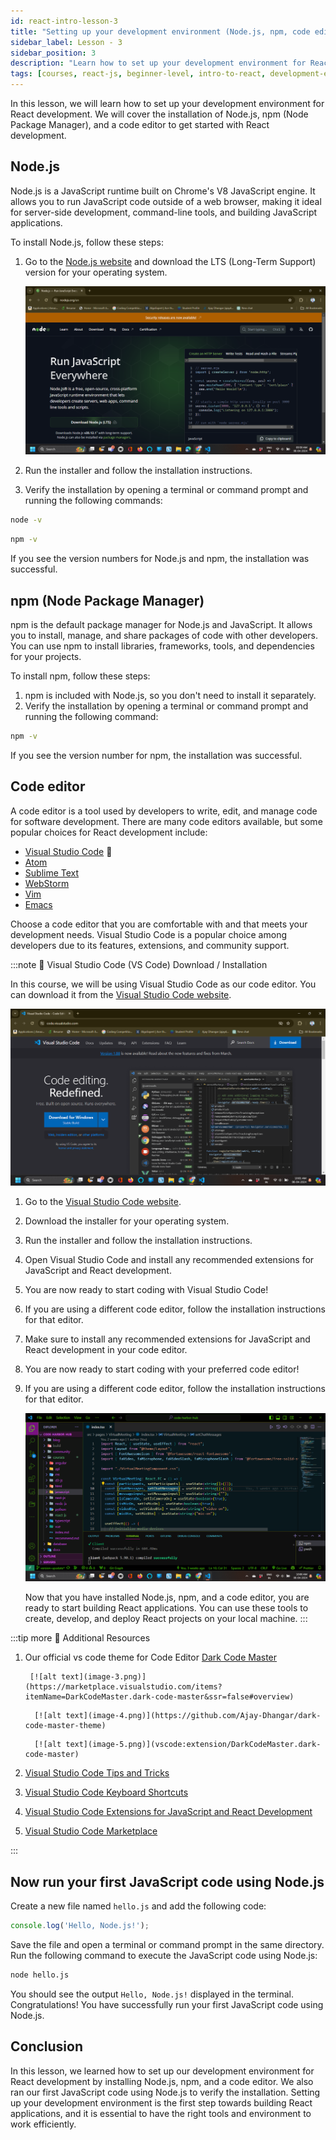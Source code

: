 ```yaml
---
id: react-intro-lesson-3
title: "Setting up your development environment (Node.js, npm, code editor)"
sidebar_label: Lesson - 3
sidebar_position: 3
description: "Learn how to set up your development environment for React development by installing Node.js, npm, and a code editor."
tags: [courses, react-js, beginner-level, intro-to-react, development-environment, node-js, npm, code-editor]
---
```


In this lesson, we will learn how to set up your development environment for React development. We will cover the installation of Node.js, npm (Node Package Manager), and a code editor to get started with React development.

## Node.js

Node.js is a JavaScript runtime built on Chrome's V8 JavaScript engine. It allows you to run JavaScript code outside of a web browser, making it ideal for server-side development, command-line tools, and building JavaScript applications.

To install Node.js, follow these steps:

1. Go to the [Node.js website](https://nodejs.org/) and download the LTS (Long-Term Support) version for your operating system.
    
   [![alt text](image.png)](https://nodejs.org/en)

2. Run the installer and follow the installation instructions.
3. Verify the installation by opening a terminal or command prompt and running the following commands:

```bash title="Check Node.js version"
node -v
```

```bash title="Check npm version"
npm -v
```

If you see the version numbers for Node.js and npm, the installation was successful.

## npm (Node Package Manager)

npm is the default package manager for Node.js and JavaScript. It allows you to install, manage, and share packages of code with other developers. You can use npm to install libraries, frameworks, tools, and dependencies for your projects.

To install npm, follow these steps:

1. npm is included with Node.js, so you don't need to install it separately.
2. Verify the installation by opening a terminal or command prompt and running the following command:

```bash title="Check npm version"
npm -v
```

If you see the version number for npm, the installation was successful.

## Code editor

A code editor is a tool used by developers to write, edit, and manage code for software development. There are many code editors available, but some popular choices for React development include:

- [Visual Studio Code](https://code.visualstudio.com/) 🚀
- [Atom](https://atom.io/)
- [Sublime Text](https://www.sublimetext.com/)
- [WebStorm](https://www.jetbrains.com/webstorm/)
- [Vim](https://www.vim.org/)
- [Emacs](https://www.gnu.org/software/emacs/)

Choose a code editor that you are comfortable with and that meets your development needs. Visual Studio Code is a popular choice among developers due to its features, extensions, and community support.

:::note 📝 Visual Studio Code (VS Code) Download / Installation

In this course, we will be using Visual Studio Code as our code editor. You can download it from the [Visual Studio Code website](https://code.visualstudio.com/).

![alt text](image-1.png)

1. Go to the [Visual Studio Code website](https://code.visualstudio.com/).
2. Download the installer for your operating system.
3. Run the installer and follow the installation instructions.
4. Open Visual Studio Code and install any recommended extensions for JavaScript and React development.
5. You are now ready to start coding with Visual Studio Code!
6. If you are using a different code editor, follow the installation instructions for that editor.
7. Make sure to install any recommended extensions for JavaScript and React development in your code editor.
8. You are now ready to start coding with your preferred code editor!
9. If you are using a different code editor, follow the installation instructions for that editor.

   ![alt text](image-2.png)

   Now that you have installed Node.js, npm, and a code editor, you are ready to start building React applications. You can use these tools to create, develop, and deploy React projects on your local machine.
:::

:::tip more 📌 Additional Resources

1. Our official vs code theme for Code Editor [Dark Code Master](https://marketplace.visualstudio.com/items?itemName=DarkCodeMaster.dark-code-master)
   
   <Tabs>
      <TabItem value="On Marketplace" label="On Marketplace">

        [![alt text](image-3.png)](https://marketplace.visualstudio.com/items?itemName=DarkCodeMaster.dark-code-master&ssr=false#overview)

      </TabItem>
      <TabItem value="On Github" label="On Github">

         [![alt text](image-4.png)](https://github.com/Ajay-Dhangar/dark-code-master-theme)

      </TabItem>

      <TabItem value="On Vs Code" label="On Vs Code">

         [![alt text](image-5.png)](vscode:extension/DarkCodeMaster.dark-code-master)

      </TabItem>
   </Tabs>   

2. [Visual Studio Code Tips and Tricks](https://code.visualstudio.com/docs/getstarted/tips-and-tricks)

3. [Visual Studio Code Keyboard Shortcuts](https://code.visualstudio.com/shortcuts/keyboard-shortcuts-windows.pdf)

4. [Visual Studio Code Extensions for JavaScript and React Development](https://code.visualstudio.com/docs/nodejs/reactjs-tutorial)

5. [Visual Studio Code Marketplace](https://marketplace.visualstudio.com/)

:::


## Now run your first JavaScript code using Node.js

Create a new file named `hello.js` and add the following code:

```javascript title="hello.js"
console.log('Hello, Node.js!');
```

Save the file and open a terminal or command prompt in the same directory. Run the following command to execute the JavaScript code using Node.js:

```bash
node hello.js
```

You should see the output `Hello, Node.js!` displayed in the terminal. Congratulations! You have successfully run your first JavaScript code using Node.js.

## Conclusion

In this lesson, we learned how to set up our development environment for React development by installing Node.js, npm, and a code editor. We also ran our first JavaScript code using Node.js to verify the installation. Setting up your development environment is the first step towards building React applications, and it is essential to have the right tools and environment to work efficiently.